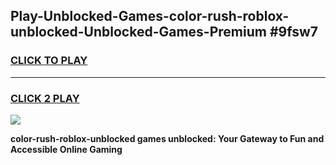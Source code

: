 
## Play-Unblocked-Games-color-rush-roblox-unblocked-Unblocked-Games-Premium #9fsw7
<h3>
<a href="https://premium.freeplayer.one?title=color-rush-roblox-unblocked&ref=12M">CLICK TO PLAY</a></h3>
<hr>

<h3>
<a href="https://premium.freeplayer.one?title=color-rush-roblox-unblocked&ref=12M">CLICK 2 PLAY</a>
  
</h3>

<a href="https://premium.freeplayer.one?title=color-rush-roblox-unblocked&ref=12M"><img src="https://clearcache.store/games.png"></a>


**color-rush-roblox-unblocked games unblocked: Your Gateway to Fun and Accessible Online Gaming**
